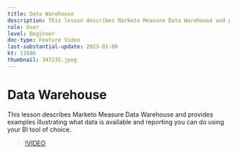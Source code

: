 ```yaml
---
title: Data Warehouse
description: This lesson describes Marketo Measure Data Warehouse and provides examples illustrating what data is available and reporting you can do using your BI tool of choice.
role: User
level: Beginner
doc-type: Feature Video
last-substantial-update: 2023-01-06
kt: 11686
thumbnail: 347235.jpeg
---
```


# Data Warehouse

This lesson describes Marketo Measure Data Warehouse and provides examples illustrating what data is available and reporting you can do using your BI tool of choice.

>[!VIDEO](https://video.tv.adobe.com/v/347235/?quality=12&learn=on)
